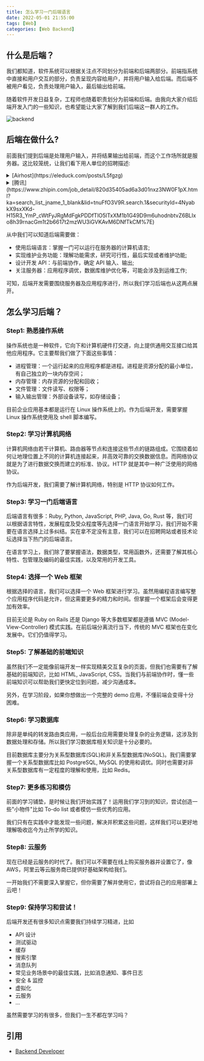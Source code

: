 ```yaml
---
title: 怎么学习一门后端语言
date: 2022-05-01 21:55:00
tags: [Web]
categories: [Web Backend]
---
```


## 什么是后端？

我们都知道，软件系统可以根据关注点不同划分为前端和后端两部分。前端指系统中直接和用户交互的部分，负责呈现内容给用户，并将用户输入给后端。而后端不被用户看见，负责处理用户输入，最后输出给前端。

随着软件开发日益复杂，工程师也随着职责划分为前端和后端。由我向大家介绍后端开发入门的一些知识，也希望能让大家了解到我们后端这一群人的工作。

![backend](https://user-images.githubusercontent.com/19590194/168108022-6f9d0b15-f998-4eb1-ace1-7be7ac760fe9.png)

<!--more-->

## 后端在做什么?

前面我们提到后端是处理用户输入，并将结果输出给前端，而这个工作场所就是服务器。这比较笼统，让我们看下用人单位的招聘描述:

<details>
  <summary>[Airhost](https://eleduck.com/posts/L5fgzg)</summary>
  <blockquote style="margin-top: -35px; margin-bottom: -10px; padding-top: 0; font-size: 14px;">
  基础要求
  ● 3 年以上工作经验，至少 2 年以上 Ruby on Rails 实际项目经验；
  ● 优秀的学习能力和沟通能力;
  ● 熟悉测试驱动开发；
  ● 有开发 API 的经验；
  ● 熟练掌握 RESTful API 规范，并有丰富开发经验；
  ● 了解或熟悉swagger 3.0（openapi 3.0）规范;
  ● 有参与前后分离型开发的经验；
  ● 熟悉 PostgreSQL 数据库的配置、维护及优化；
  ● 了解或熟悉 postgresql 数据库的表格设计与性能优化；
  ● 了解或熟悉 Elasticsearch 的全文搜索功能；

  加分项
  ● 有酒店预订和管理相关产品的开发经验；
  ● 有 Stripe 等支付系统的开发经验；
  ● 有AWS常用产品的使用经验（S3, Lambda, Api Gateway）;
  </blockquote>
</details>

<details>
  <summary>[腾讯](https://www.zhipin.com/job_detail/820d35405ad6a3d01nxz3NW0F1pX.html?ka=search_list_jname_1_blank&lid=tnuFfO3V9R.search.1&securityId=4NyabkX9sxXKd-H15R3_YmP_cWtFyJRgMdFgkPDDfTlO5lTxXM1b1G49D9m6uhodnbtvZ6BLIxo8h39rnacGm1t2b6617t2mzWU3iGVKAvM6DNfTkCM%7E)</summary>
  <blockquote style="margin-top: -35px; margin-bottom: -10px; padding-top: 0; font-size: 14px;">
  岗位职责
  ● 熟悉c++/java/golang等语言,至少一种。有一年以上golang研发经验优;
  ● 熟悉golang语言框架代码,了解一个golang开源项目优先;
  ● 负责产品服务端开发，不断进行产品演进，提高产品质量和用户体验；
  ● 负责项目的设计、编码、调优、测试及Bug处理；
  ● 良好的编码和文档习惯，对代码美感的追求孜孜不倦；
  ● 深入理解计算机原理，有扎实的数据结构和算法基础；
  ● 具有分布式系统设计和开发经验者优先;
  ● 深入理解linux系统及其原理，熟悉常用数据结构的使用,熟悉TCP/IP、HTTP协议以及网络编程；
  ● 熟悉常用的sql、nosql数据库原理，阅读和理解优秀的开源系统代码；
  </blockquote>
</details>

从中我们可以知道后端需要做：
- 使用后端语言：掌握一门可以运行在服务器的计算机语言;
- 实现维护业务功能：理解功能需求，研究可行性，最后实现或者维护功能;
- 设计开发 API：与前端协作，确定 API 输入、输出;
- 关注服务器：应用程序调优，数据库维护优化等，可能会涉及到运维工作;

可知，后端开发需要围绕服务器及应用程序进行，所以我们学习后端也从这两点展开。

## 怎么学习后端？

### Step1: 熟悉操作系统

操作系统也是一种软件，它向下和计算机硬件打交道，向上提供通用交互接口给其他应用程序。它主要帮我们做了下面这些事情：
- 进程管理：一个运行起来的应用程序都是进程。进程是资源分配的最小单位，有自己独立的一块内存空间；
- 内存管理：内存资源的分配和回收；
- 文件管理：文件读写、权限等；
- 输入输出管理：外部设备读写，如存储设备；

目前企业应用基本都是运行在 Linux 操作系统上的。作为后端开发，需要掌握 Linux 操作系统使用及 shell 脚本编写。

### Step2: 学习计算机网络

计算机网络由若干计算机、路由器等节点和连接这些节点的链路组成。它围绕着如何让地理位置上不同的计算机连接起来，并高效可靠的交换数据信息。而网络协议就是为了进行数据交换而建立的标准、协议。HTTP 就是其中一种广泛使用的网络协议。

作为后端开发，我们需要了解计算机网络，特别是 HTTP 协议如何工作。

### Step3: 学习一门后端语言

后端语言有很多：Ruby, Python, JavaScript, PHP, Java, Go, Rust 等，我们可以根据语言特性，发展程度及受众程度等先选择一门语言开始学习，我们开始不需要在语言选择上过多纠结。实在拿不定没有主意，我们可以在招聘网站或者技术论坛选择当下热门的后端语言。

在语言学习上，我们除了要掌握语法，数据类型，常用函数外，还需要了解其核心特性、包管理及编码的最佳实践，以及常用的开发工具。

### Step4: 选择一个 Web 框架

根据选择的语言，我们可以选择一个 Web 框架进行学习。虽然用编程语言编写整个应用程序代码是允许，但这需要更多的精力和时间。但掌握一个框架后会变得更加有效率。

目前无论是 Ruby on Rails 还是 Django 等大多数框架都是遵循 MVC (Model-View-Controller) 模式实践。在前后端分离流行当下，传统的 MVC 框架也在变化发展中。它们仍值得学习。

### Step5: 了解基础的前端知识

虽然我们不一定能像前端开发一样实现精美交互复杂的页面，但我们也需要有了解基础的前端知识，比如 HTML, JavaScript, CSS。当我们与前端协作时，懂一些前端知识可以帮助我们更快定位到问题，减少沟通成本。

另外，在学习阶段，如果你想做出一个完整的 demo 应用，不懂前端会变得十分困难。

### Step6: 学习数据库

除非是单纯的转发路由类应用，一般后台应用需要处理复杂的业务逻辑，这涉及到数据处理和存储。所以我们学习数据库相关知识是十分必要的。

目前数据库主要分为关系型数据库(SQL)和非关系型数据库(NoSQL)。我们需要掌握一个关系型数据库比如 PostgreSQL, MySQL 的使用和调优。同时也需要对非关系型数据库有一定程度的理解和使用，比如 Redis。

### Step7: 更多练习和模仿

前面的学习铺垫，是时候让我们开始实践了！运用我们学习到的知识，尝试创造一些"小物件"比如 To-do list 或者模仿一些优秀的应用。

我们只有在实践中才能发现一些问题，解决并积累这些问题，这样我们可以更好地理解吸收迄今为止所学的知识。

### Step8: 云服务

现在已经是云服务的时代了。我们可以不需要在线上购买服务器并设置它了，像 AWS，阿里云等云服务商已提供好基础架构给我们。

一开始我们不需要深入掌握它，但你需要了解并使用它，尝试将自己的应用部署上云吧！

### Step9: 保持学习和尝试！

后端开发还有很多知识点需要我们持续学习精进，比如
- API 设计
- 测试驱动
- 缓存
- 搜索引擎
- 消息队列
- 常见业务场景中的最佳实践，比如消息通知、事件日志
- 安全 & 监控
- 虚拟化
- 云服务
- ...

虽然需要学习的有很多，但我们一生不都在学习吗？

## 引用

- [Backend Developer](https://roadmap.sh/backend)